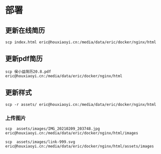 部署
===

## 更新在线简历

```shell
scp index.html eric@houxiaoyi.cn:/media/data/eric/docker/nginx/html
```

## 更新pdf简历
```shell
scp 侯小益简历20.8.pdf  eric@houxiaoyi.cn:/media/data/eric/docker/nginx/html
```

## 更新样式

```shell
scp -r assets/ eric@houxiaoyi.cn:/media/data/eric/docker/nginx/html
```
### 上传图片
```shell
scp  assets/images/IMG_20210209_203748.jpg eric@houxiaoyi.cn:/media/data/eric/docker/nginx/html/images
```

```shell
scp  assets/images/link-999.svg  eric@houxiaoyi.cn:/media/data/eric/docker/nginx/html/assets/images
```